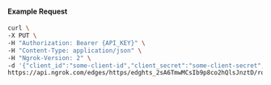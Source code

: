 <!-- Code generated for API Clients. DO NOT EDIT. -->

#### Example Request

```bash
curl \
-X PUT \
-H "Authorization: Bearer {API_KEY}" \
-H "Content-Type: application/json" \
-H "Ngrok-Version: 2" \
-d '{"client_id":"some-client-id","client_secret":"some-client-secret","enabled":true,"issuer":"https://accounts.google.com","scopes":["profile"]}' \
https://api.ngrok.com/edges/https/edghts_2sA6TmwMCsIb9p8co2hQlsJnztD/routes/edghtsrt_2sA6TgNlKPHuP6LaXKyYymScSjc/oidc
```
